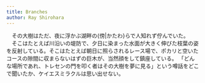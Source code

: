 ```yaml
---
title: Branches
author: Ray Shirohara
---
```


　その大樹はただ、夜に浮かぶ湖畔の{傍|かたわ}らで人知れず佇んでいた。
　そこはたとえば川沿いの堤防で、夕日に染まった水面が大きく伸びた枝葉の姿を反射している。そこはたとえば朝日に照らされるレース場で、ポカリと空いたコースの隙間に収まらないはずの巨木が、当然顔をして鎮座している。
「どんな場所であれ、トレセンの門を叩く者はその大樹を夢に見る」という噂話をどこで聞いたか、ケイエスミラクルは思い出せない。

